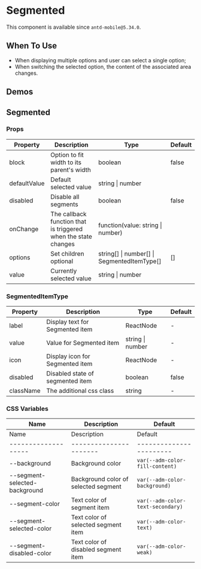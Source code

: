 # Segmented

This component is available since `antd-mobile@5.34.0`.

## When To Use

- When displaying multiple options and user can select a single option;
- When switching the selected option, the content of the associated area changes.

## Demos

<code src="./demos/demo1.tsx"></code>

## Segmented

### Props

| Property | Description | Type | Default |
| --- | --- | --- | --- |
| block | Option to fit width to its parent\'s width | boolean | false |
| defaultValue | Default selected value | string \| number |  |
| disabled | Disable all segments | boolean | false |
| onChange | The callback function that is triggered when the state changes | function(value: string \| number) |  |
| options | Set children optional | string\[] \| number\[] \| SegmentedItemType\[] | [] |
| value | Currently selected value | string \| number |  |

### SegmentedItemType

| Property  | Description                      | Type             | Default |
| --------- | -------------------------------- | ---------------- | ------- |
| label     | Display text for Segmented item  | ReactNode        | -       |
| value     | Value for Segmented item         | string \| number | -       |
| icon      | Display icon for Segmented item  | ReactNode        | -       |
| disabled  | Disabled state of segmented item | boolean          | false   |
| className | The additional css class         | string           | -       |

### CSS Variables

| Name | Description | Default |
| --- | --- | --- |
| Name | Description | Default |
| ------------------- | ---------------------- | ----------------------- |
| --background | Background color | `var(--adm-color-fill-content)` |
| --segment-selected-background | Background color of selected segment | `var(--adm-color-background)` |
| --segment-color | Text color of segment item | `var(--adm-color-text-secondary)` |
| --segment-selected-color | Text color of selected segment item | `var(--adm-color-text)` |
| --segment-disabled-color | Text color of disabled segment item | `var(--adm-color-weak)` |
